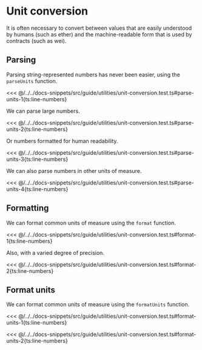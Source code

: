 # Unit conversion

It is often necessary to convert between values that are easily understood by humans (such as ether) and the machine-readable form that is used by contracts (such as wei).

## Parsing

Parsing string-represented numbers has never been easier, using the `parseUnits` function.

<<< @/../../docs-snippets/src/guide/utilities/unit-conversion.test.ts#parse-units-1{ts:line-numbers}

We can parse large numbers.

<<< @/../../docs-snippets/src/guide/utilities/unit-conversion.test.ts#parse-units-2{ts:line-numbers}

Or numbers formatted for human readability.

<<< @/../../docs-snippets/src/guide/utilities/unit-conversion.test.ts#parse-units-3{ts:line-numbers}

We can also parse numbers in other units of measure.

<<< @/../../docs-snippets/src/guide/utilities/unit-conversion.test.ts#parse-units-4{ts:line-numbers}

## Formatting

We can format common units of measure using the `format` function.

<<< @/../../docs-snippets/src/guide/utilities/unit-conversion.test.ts#format-1{ts:line-numbers}

Also, with a varied degree of precision.

<<< @/../../docs-snippets/src/guide/utilities/unit-conversion.test.ts#format-2{ts:line-numbers}

## Format units

We can format common units of measure using the `formatUnits` function.

<<< @/../../docs-snippets/src/guide/utilities/unit-conversion.test.ts#format-units-1{ts:line-numbers}


<<< @/../../docs-snippets/src/guide/utilities/unit-conversion.test.ts#format-units-2{ts:line-numbers}

